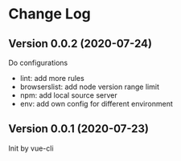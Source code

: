 # Change Log

## Version 0.0.2 (2020-07-24)

Do configurations
- lint: add more rules
- browserslist: add node version range limit
- npm: add local source server
- env: add own config for different environment

## Version 0.0.1 (2020-07-23)

Init by vue-cli
